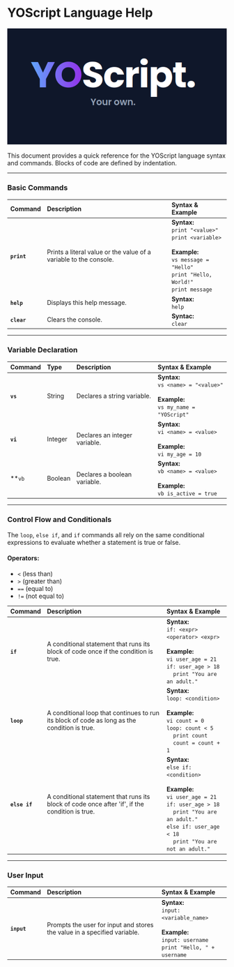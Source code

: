 # YOScript Language Help


![YOScript Logo](images/YourOwn.png)

This document provides a quick reference for the YOScript language syntax and commands. Blocks of code are defined by indentation.

---

### Basic Commands

| Command | Description | Syntax & Example |
| :--- | :--- | :--- |
| **`print`** | Prints a literal value or the value of a variable to the console. | **Syntax:**<br>`print "<value>"`<br>`print <variable>`<br><br>**Example:**<br>`vs message = "Hello"`<br>`print "Hello, World!"`<br>`print message` |
| **`help`** | Displays this help message. | **Syntax:**<br>`help` |
| **`clear`** | Clears the console. | **Syntac:**<br>`clear` |
---

### Variable Declaration

| Command | Type | Description | Syntax & Example |
| :--- | :--- | :--- | :--- |
| **`vs`** | String | Declares a string variable. | **Syntax:**<br>`vs <name> = "<value>"`<br><br>**Example:**<br>`vs my_name = "YOScript"` |
| **`vi`** | Integer | Declares an integer variable. | **Syntax:**<br>`vi <name> = <value>`<br><br>**Example:**<br>`vi my_age = 10` |
| **`vb` | Boolean | Declares a boolean variable. | **Syntax:**<br>`vb <name> = <value>`<br><br>**Example:**<br>`vb is_active = true` |

---

### Control Flow and Conditionals

The `loop`, `else if`, and `if` commands all  rely on the same conditional expressions to evaluate whether a statement is true or false.

#### Operators:
- ` < ` (less than)
- ` > ` (greater than)
- ` == ` (equal to)
- ` != ` (not equal to)

| Command | Description | Syntax & Example |
| :--- | :--- | :--- |
| **`if`** | A conditional statement that runs its block of code once if the condition is true. | **Syntax:**<br>`if: <expr> <operator> <expr>`<br><br>**Example:**<br>`vi user_age = 21`<br>`if: user_age > 18`<br>&nbsp;&nbsp;&nbsp;&nbsp;`print "You are an adult."` |
| **`loop`** | A conditional loop that continues to run its block of code as long as the condition is true. | **Syntax:**<br>`loop: <condition>`<br><br>**Example:**<br>`vi count = 0`<br>`loop: count < 5`<br>&nbsp;&nbsp;&nbsp;&nbsp;`print count`<br>&nbsp;&nbsp;&nbsp;&nbsp;`count = count + 1` |
| **`else if`** | A conditional statement that runs its block of code once after 'if',  if the condition is true. | **Syntax:**<br>`else if: <condition>`<br><br>**Example:**<br>`vi user_age = 21`<br>`if: user_age > 18`<br>&nbsp;&nbsp;&nbsp;&nbsp;`print "You are an adult."`<br>`else if: user_age < 18`<br>&nbsp;&nbsp;&nbsp;&nbsp;`print "You are not an adult."` | 
---

### User Input

| Command | Description | Syntax & Example |
| :--- | :--- | :--- |
| **`input`** | Prompts the user for input and stores the value in a specified variable. | **Syntax:**<br>`input: <variable_name>`<br><br>**Example:**<br>`input: username`<br>`print "Hello, " + username` |
